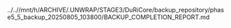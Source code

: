 ../..//mnt/h/ARCHIVE/.UNWRAP/STAGE3/DuRiCore/backup_repository/phase5_5_backup_20250805_103800/BACKUP_COMPLETION_REPORT.md